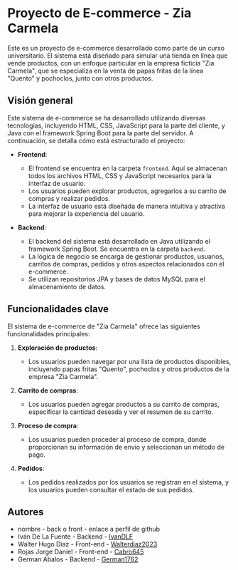 # Proyecto de E-commerce - Zia Carmela

Este es un proyecto de e-commerce desarrollado como parte de un curso universitario. El sistema está diseñado para simular una tienda en línea que vende productos, con un enfoque particular en la empresa ficticia "Zia Carmela", que se especializa en la venta de papas fritas de la línea "Quento" y pochoclos, junto con otros productos.

## Visión general

Este sistema de e-commerce se ha desarrollado utilizando diversas tecnologías, incluyendo HTML, CSS, JavaScript para la parte del cliente, y Java con el framework Spring Boot para la parte del servidor. A continuación, se detalla cómo está estructurado el proyecto:

- **Frontend**:
  - El frontend se encuentra en la carpeta `frontend`. Aquí se almacenan todos los archivos HTML, CSS y JavaScript necesarios para la interfaz de usuario.
  - Los usuarios pueden explorar productos, agregarlos a su carrito de compras y realizar pedidos.
  - La interfaz de usuario está diseñada de manera intuitiva y atractiva para mejorar la experiencia del usuario.

- **Backend**:
  - El backend del sistema está desarrollado en Java utilizando el framework Spring Boot. Se encuentra en la carpeta `backend`.
  - La lógica de negocio se encarga de gestionar productos, usuarios, carritos de compras, pedidos y otros aspectos relacionados con el e-commerce.
  - Se utilizan repositorios JPA y bases de datos MySQL para el almacenamiento de datos.

## Funcionalidades clave

El sistema de e-commerce de "Zia Carmela" ofrece las siguientes funcionalidades principales:

1. **Exploración de productos**:
   - Los usuarios pueden navegar por una lista de productos disponibles, incluyendo papas fritas "Quento", pochoclos y otros productos de la empresa "Zia Carmela".

2. **Carrito de compras**:
   - Los usuarios pueden agregar productos a su carrito de compras, especificar la cantidad deseada y ver el resumen de su carrito.

3. **Proceso de compra**:
   - Los usuarios pueden proceder al proceso de compra, donde proporcionan su información de envío y seleccionan un método de pago.

4. **Pedidos**:
   - Los pedidos realizados por los usuarios se registran en el sistema, y los usuarios pueden consultar el estado de sus pedidos.



## Autores



- nombre - back o front - enlace a perfil de github
- Iván De La Fuente - Backend - [IvanDLF](https://github.com/ivandlf)
- Walter Hugo Diaz - Front-end -  [Walterdiaz2023](https://github.com/walterdiaz2023)
- Rojas Jorge Daniel - Front-end - [Cabro645](https://github.com/Cabro645)
- German Abalos - Backend - [German1762](https://github.com/german176269)


